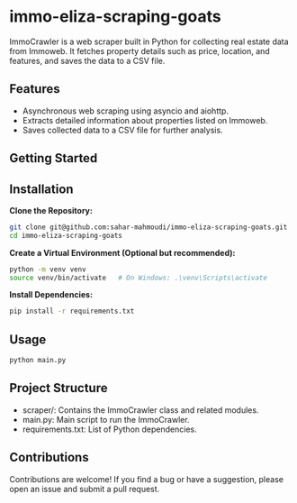 # immo-eliza-scraping-goats

ImmoCrawler is a web scraper built in Python for collecting real estate data from Immoweb. It fetches property details such as price, location, and features, and saves the data to a CSV file.

## Features

- Asynchronous web scraping using asyncio and aiohttp.
- Extracts detailed information about properties listed on Immoweb.
- Saves collected data to a CSV file for further analysis.

## Getting Started


## Installation

**Clone the Repository:**

```bash
git clone git@github.com:sahar-mahmoudi/immo-eliza-scraping-goats.git
cd immo-eliza-scraping-goats
```
**Create a Virtual Environment (Optional but recommended):**

```bash
python -m venv venv
source venv/bin/activate   # On Windows: .\venv\Scripts\activate
```
**Install Dependencies:**

```bash
pip install -r requirements.txt
```
## Usage

```bash
python main.py
```

## Project Structure
- scraper/: Contains the ImmoCrawler class and related modules.
- main.py: Main script to run the ImmoCrawler.
- requirements.txt: List of Python dependencies.

## Contributions 
Contributions are welcome! If you find a bug or have a suggestion, please open an issue and submit a pull request.
